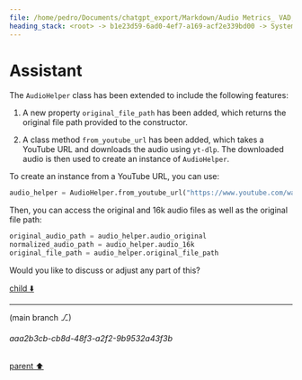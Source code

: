 ```yaml
---
file: /home/pedro/Documents/chatgpt_export/Markdown/Audio Metrics_ VAD, SNR, C50.md
heading_stack: <root> -> b1e23d59-6ad0-4ef7-a169-acf2e339bd00 -> System -> 624193d3-c2b2-4bf7-a466-07d277afd1ce -> System -> aaa2d697-3c69-41fa-9d99-fbca08692e7a -> User -> apply model -> iterate over each frame -> ... -> 12.952 vad=100% snr=51 c50=17 -> 12.968 vad=100% snr=52 c50=17 -> 12.985 vad=100% snr=53 c50=17 -> ... -> fb8a49f1-6eac-4f76-8150-43797a373ea6 -> Assistant -> aaa2ddf2-1647-4fb1-8bfd-b2c64f9f1332 -> User -> 524563db-b004-4ef8-9b0b-070f499904f2 -> Assistant -> 1. Preprocessing -> 2. Voice Activity Detection (VAD) -> 3. Segment Audio -> 4. Signal-to-Noise Ratio (SNR) Filtering -> 5. Export Segments -> 6. Optional: Post-processing -> aaa2c47a-8e13-43af-a844-5dcf0bfc72ee -> User -> 5b6cd6e3-e03b-4269-bc74-c1b9788634a6 -> Assistant -> SNR (Signal-to-Noise Ratio) -> C50 (Clarity Index) -> Correlation -> Which to Use? -> aaa24ad1-2f18-499f-98ec-7398e741f17f -> User -> f8adef6f-f675-450b-85a9-24dea56c3e1c -> Assistant -> 1. Established Techniques and Literature Dealing with This Problem -> 2. Established Techniques for Dealing with Similar or Analogous Problems -> 3. Designing an Effective Approach for the Task -> Step 1: Initial Segmentation -> Step 2: Feature Calculation -> Step 3: Filtering -> Step 4: Sequence Identification -> Step 5: Scoring and Ranking -> Step 6: Output -> aaa2434c-861f-43a8-a50c-1bef20fc36a4 -> User -> 4bd45e48-5203-4a76-bf48-4fdde9f8e324 -> Assistant -> aaa258d3-afb4-45cc-9651-7a967a7032e9 -> User -> 02c6bd0d-7e79-4eb4-92c0-b7faebd86582 -> Assistant -> 1eed05f2-09c2-4749-ab23-91019cdfb537 -> Tool -> d2d1461c-8f9c-4afc-878f-5ea9577be3cd -> Assistant -> aaa21684-e58c-4067-a343-ae55f1d4af52 -> User -> f8a80132-ddd5-4111-8759-ccec18e91951 -> Assistant -> ab99d04b-8160-4908-aa1d-2319a2850d47 -> Tool -> 08489ce8-ab5c-4619-b71c-6068d57907e1 -> Assistant -> aaa2e5a3-b59e-4a2f-bf2d-97c1cfed3752 -> User -> 06a5d9da-05b2-437c-93c5-870274b3fb55 -> Assistant -> d7e4328f-a492-4eae-a99f-3ee18f6a09c2 -> Tool -> c9bf0fdd-e3c4-41b4-a71b-631b6ccc316e -> Assistant -> aaa29a6b-06ac-4304-a679-022f597690de -> User -> a531c8af-e3c8-4af6-bf7c-e8aaa5528a9a -> Assistant -> More Sophisticated Heuristics and Algorithms -> Variable Size Window Analysis -> How to Implement -> aaa29e42-976f-492d-b821-c29c7a9936aa -> User -> 391aafe1-2faa-401d-9063-9ee763aeddcd -> Assistant -> de8293c1-dd45-4767-b2f5-337b5b2b890a -> Tool -> 528b0693-8041-446b-b036-94e71253c542 -> Assistant -> aaa2ac92-feb2-4573-a29a-1dcefc3a1cf0 -> User -> cc7a2ca9-062c-473c-8f36-857ad00b57e0 -> Assistant -> 184e4be0-c546-4f7d-a0c5-bcc9bc7bfebd -> Tool -> 5ddbbcf4-e9ed-4bca-9152-51dd846c6dcc -> Assistant -> aaa2e9e7-85f4-4672-baba-2c0344426fd2 -> User -> b397fd67-2b5a-4a2b-a989-198a085a4849 -> Assistant -> 95d2bd84-3c6a-4cd4-8346-986594c461e3 -> Tool -> 044ece31-d9a0-4ec6-a886-fe02f0ba4ccb -> Assistant -> 5dd8bf92-2ed1-4d63-8794-97f098329183 -> Assistant -> 5d1ee7d4-e21c-4f06-bf48-898996c66a4d -> Tool -> bab4c064-a1dc-4678-8980-78ea8191c775 -> Assistant -> aaa2c1af-8794-499b-95a9-36db90cfebc8 -> User -> 0b50ee38-1c48-4aed-aec8-82f77b56e6c1 -> Assistant -> 60ad135e-57f7-44e4-b1a4-94d67067aa66 -> Tool -> 8af3f89e-da74-4123-8aa5-dd4802d91e6d -> Assistant -> aaa2ef5d-ddbc-4c98-a53d-95372dcf0cd2 -> User -> 3590d5bb-adf7-43b6-ba62-33af104a4f06 -> Assistant -> c828c5a7-c4d2-4bee-92a7-ce3997e0486d -> Tool -> 27b233cc-28ba-465c-b975-9061ba6851cb -> Assistant -> 1b9edb64-d52a-4ad1-9469-498ce389b31e -> Assistant -> 354068c0-cc48-46c9-9280-ef5363ebf70d -> Tool -> a609331a-3d22-4ca0-95dd-83e0b58fc60f -> Assistant
---
```

# Assistant

The `AudioHelper` class has been extended to include the following features:

1. A new property `original_file_path` has been added, which returns the original file path provided to the constructor.
  
2. A class method `from_youtube_url` has been added, which takes a YouTube URL and downloads the audio using `yt-dlp`. The downloaded audio is then used to create an instance of `AudioHelper`.

To create an instance from a YouTube URL, you can use:

```python
audio_helper = AudioHelper.from_youtube_url("https://www.youtube.com/watch?v=example")
```

Then, you can access the original and 16k audio files as well as the original file path:

```python
original_audio_path = audio_helper.audio_original
normalized_audio_path = audio_helper.audio_16k
original_file_path = audio_helper.original_file_path
```

Would you like to discuss or adjust any part of this?

[child ⬇️](#aaa2b3cb-cb8d-48f3-a2f2-9b9532a43f3b)

---

(main branch ⎇)
###### aaa2b3cb-cb8d-48f3-a2f2-9b9532a43f3b
[parent ⬆️](#a609331a-3d22-4ca0-95dd-83e0b58fc60f)
